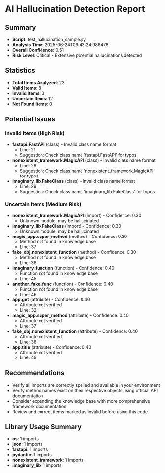 # AI Hallucination Detection Report

## Summary
- **Script**: test_hallucination_sample.py
- **Analysis Time**: 2025-06-24T09:43:24.986476
- **Overall Confidence**: 0.51
- **Risk Level**: Critical - Extensive potential hallucinations detected

## Statistics
- **Total Items Analyzed**: 23
- **Valid Items**: 8
- **Invalid Items**: 3
- **Uncertain Items**: 12
- **Not Found Items**: 0

## Potential Issues

### Invalid Items (High Risk)
- **fastapi.FastAPI** (class) - Invalid class name format
  - Line: 21
  - Suggestion: Check class name 'fastapi.FastAPI' for typos
- **nonexistent_framework.MagicAPI** (class) - Invalid class name format
  - Line: 28
  - Suggestion: Check class name 'nonexistent_framework.MagicAPI' for typos
- **imaginary_lib.FakeClass** (class) - Invalid class name format
  - Line: 29
  - Suggestion: Check class name 'imaginary_lib.FakeClass' for typos

### Uncertain Items (Medium Risk)
- **nonexistent_framework.MagicAPI** (import) - Confidence: 0.30
  - Unknown module, may be hallucinated
- **imaginary_lib.FakeClass** (import) - Confidence: 0.30
  - Unknown module, may be hallucinated
- **magic_app.super_method** (method) - Confidence: 0.30
  - Method not found in knowledge base
  - Line: 37
- **fake_obj.nonexistent_function** (method) - Confidence: 0.30
  - Method not found in knowledge base
  - Line: 38
- **imaginary_function** (function) - Confidence: 0.40
  - Function not found in knowledge base
  - Line: 45
- **another_fake_func** (function) - Confidence: 0.40
  - Function not found in knowledge base
  - Line: 46
- **app.get** (attribute) - Confidence: 0.40
  - Attribute not verified
  - Line: 32
- **magic_app.super_method** (attribute) - Confidence: 0.40
  - Attribute not verified
  - Line: 37
- **fake_obj.nonexistent_function** (attribute) - Confidence: 0.40
  - Attribute not verified
  - Line: 38
- **app.title** (attribute) - Confidence: 0.40
  - Attribute not verified
  - Line: 49

## Recommendations
- Verify all imports are correctly spelled and available in your environment
- Verify method names exist on their respective objects using official API documentation
- Consider expanding the knowledge base with more comprehensive framework documentation
- Review and correct items marked as invalid before using this code

## Library Usage Summary
- **os**: 1 imports
- **json**: 1 imports
- **fastapi**: 1 imports
- **pydantic**: 1 imports
- **nonexistent_framework**: 1 imports
- **imaginary_lib**: 1 imports
